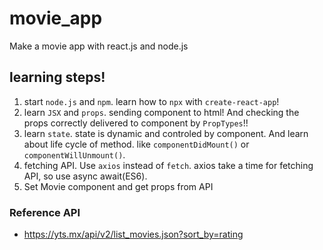 # movie_app

Make a movie app with react.js and node.js

## learning steps!

1.  start `node.js` and `npm`. learn how to `npx` with `create-react-app`!
2.  learn `JSX` and `props`. sending component to html! And checking the props correctly delivered to component by `PropTypes`!!
3.  learn `state`. state is dynamic and controled by component. And learn about life cycle of method. like `componentDidMount()` or `componentWillUnmount()`.
4.  fetching API. Use `axios` instead of `fetch`. axios take a time for fetching API, so use async await(ES6).
5.  Set Movie component and get props from API

### Reference API

- https://yts.mx/api/v2/list_movies.json?sort_by=rating
